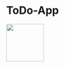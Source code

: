 # ToDo-App
<img height="100px" src="https://github.com/Kaustav1999paul/ToDo-App/blob/master/app/src/main/res/drawable-v24/todo.gif"/>
